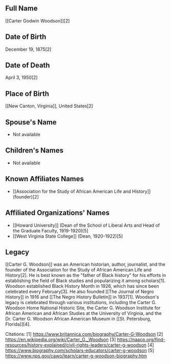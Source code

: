 ## Full Name
[[Carter Godwin Woodson]][2]

## Date of Birth
December 19, 1875[2]

## Date of Death
April 3, 1950[2]

## Place of Birth
[[New Canton, Virginia]], United States[2]

## Spouse's Name
- Not available

## Children's Names
- Not available

## Known Affiliates Names
- [[Association for the Study of African American Life and History]] (founder)[2]

## Affiliated Organizations' Names
- [[Howard University]] (Dean of the School of Liberal Arts and Head of the Graduate Faculty, 1919-1920)[5]
- [[West Virginia State College]] (Dean, 1920-1922)[5]

## Legacy
[[Carter G. Woodson]] was an American historian, author, journalist, and the founder of the Association for the Study of African American Life and History[2]. He is best known as the "father of Black history" for his efforts in establishing the field of Black studies and popularizing it among scholars[1]. Woodson established Black History Month in 1926, which has since been celebrated every February[3]. He also founded [[The Journal of Negro History]] in 1916 and [[The Negro History Bulletin]] in 1937[1]. Woodson's legacy is celebrated through various institutions, including the Carter G. Woodson Home National Historic Site, the Carter G. Woodson Institute for African American and African Studies at the University of Virginia, and the Dr. Carter G. Woodson African American Museum in [[St. Petersburg, Florida]][4].

Citations:
[1] https://www.britannica.com/biography/Carter-G-Woodson
[2] https://en.wikipedia.org/wiki/Carter_G._Woodson
[3] https://naacp.org/find-resources/history-explained/civil-rights-leaders/carter-g-woodson
[4] https://www.biography.com/scholars-educators/carter-g-woodson
[5] https://www.nps.gov/cawo/learn/carter-g-woodson-biography.htm